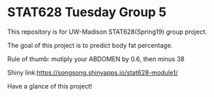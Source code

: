 # STAT628 Tuesday Group 5
This repository is for UW-Madison STAT628(Spring19) group project.

The goal of this project is to predict body fat percentage.

Rule of thumb: mutiply your ABDOMEN by 0.6, then minus 38

Shiny link:https://songsong.shinyapps.io/stat628-module1/

Have a glance of this project!
